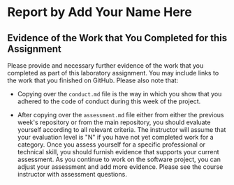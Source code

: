 # Report by Add Your Name Here

## Evidence of the Work that You Completed for this Assignment

Please provide and necessary further evidence of the work that you completed as
part of this laboratory assignment. You may include links to the work that you
finished on GitHub. Please also note that:

* Copying over the `conduct.md` file is the way in which you show that you
  adhered to the code of conduct during this week of the project.

* After copying over the `assessment.md` file either from either the previous
  week's repository or from the main repository, you should evaluate yourself
  according to all relevant criteria. The instructor will assume that your
  evaluation level is "N" if you have not yet completed work for a category.
  Once you assess yourself for a specific professional or technical skill, you
  should furnish evidence that supports your current assessment. As you continue
  to work on the software project, you can adjust your assessment and add more
  evidence. Please see the course instructor with assessment questions.
